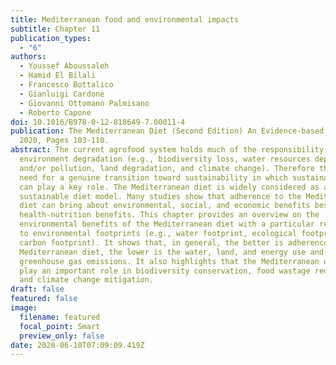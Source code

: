 ```yaml
---
title: Mediterranean food and environmental impacts
subtitle: Chapter 11
publication_types:
  - "6"
authors:
  - Youssef Aboussaleh
  - Hamid El Bilali
  - Francesco Bottalico
  - Gianluigi Cardone
  - Giovanni Ottomano Palmisano
  - Roberto Capone
doi: 10.1016/B978-0-12-818649-7.00011-4
publication: The Mediterranean Diet (Second Edition) An Evidence-based Approach
  2020, Pages 103-110.
abstract: The current agrofood system holds much of the responsibility for
  environment degradation (e.g., biodiversity loss, water resources depletion
  and/or pollution, land degradation, and climate change). Therefore there is a
  need for a genuine transition toward sustainability in which sustainable diets
  can play a key role. The Mediterranean diet is widely considered as a
  sustainable diet model. Many studies show that adherence to the Mediterranean
  diet can bring about environmental, social, and economic benefits besides
  health-nutrition benefits. This chapter provides an overview on the
  environmental benefits of the Mediterranean diet with a particular reference
  to environmental footprints (e.g., water footprint, ecological footprint, and
  carbon footprint). It shows that, in general, the better is adherence to the
  Mediterranean diet, the lower is the water, land, and energy use and
  greenhouse gas emissions. It also highlights that the Mediterranean diet can
  play an important role in biodiversity conservation, food wastage reduction,
  and climate change mitigation.
draft: false
featured: false
image:
  filename: featured
  focal_point: Smart
  preview_only: false
date: 2020-06-10T07:09:09.419Z
---
```

